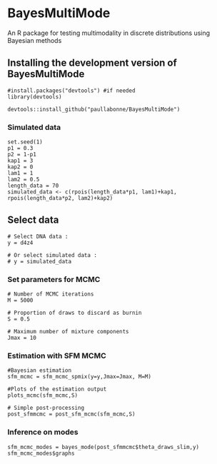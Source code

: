 # BayesMultiMode
An R package for testing multimodality in discrete distributions using Bayesian methods

## Installing the development version of BayesMultiMode
```{r}
#install.packages("devtools") #if needed
library(devtools)

devtools::install_github("paullabonne/BayesMultiMode")
```

### Simulated data
```{r}
set.seed(1)
p1 = 0.3
p2 = 1-p1
kap1 = 3
kap2 = 0
lam1 = 1
lam2 = 0.5
length_data = 70
simulated_data <- c(rpois(length_data*p1, lam1)+kap1, rpois(length_data*p2, lam2)+kap2)
```

## Select data
```{r}
# Select DNA data :
y = d4z4

# Or select simulated data :
# y = simulated_data
```

### Set parameters for MCMC
```{r}
# Number of MCMC iterations 
M = 5000 

# Proportion of draws to discard as burnin
S = 0.5 

# Maximum number of mixture components 
Jmax = 10
```

### Estimation with SFM MCMC
```{r}
#Bayesian estimation
sfm_mcmc = sfm_mcmc_spmix(y=y,Jmax=Jmax, M=M)

#Plots of the estimation output
plots_mcmc(sfm_mcmc,S)

# Simple post-processing
post_sfmmcmc = post_sfm_mcmc(sfm_mcmc,S)
```

### Inference on modes
```{r}
sfm_mcmc_modes = bayes_mode(post_sfmmcmc$theta_draws_slim,y)
sfm_mcmc_modes$graphs
```
